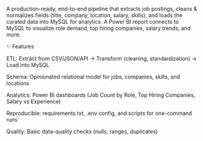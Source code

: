 A production-ready, end-to-end pipeline that extracts job postings, cleans & normalizes fields (title, company, location, salary, skills), and loads the curated data into MySQL for analytics. A Power BI report connects to MySQL to visualize role demand, top hiring companies, salary trends, and more.

✨ Features

ETL: Extract from CSV/JSON/API → Transform (cleaning, standardization) → Load into MySQL

Schema: Opinionated relational model for jobs, companies, skills, and locations

Analytics: Power BI dashboards (Job Count by Role, Top Hiring Companies, Salary vs Experience)

Reproducible: requirements.txt, .env config, and scripts for one-command runs

Quality: Basic data-quality checks (nulls, ranges, duplicates)
